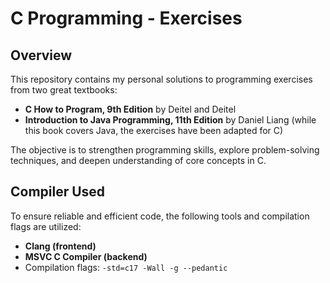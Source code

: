 
# C Programming - Exercises

## Overview

This repository contains my personal solutions to programming exercises from two great textbooks:

- **C How to Program, 9th Edition** by Deitel and Deitel
- **Introduction to Java Programming, 11th Edition** by Daniel Liang (while this book covers Java, the exercises have been adapted for C)

The objective is to strengthen programming skills, explore problem-solving techniques, and deepen understanding of core concepts in C.

## Compiler Used

To ensure reliable and efficient code, the following tools and compilation flags are utilized:
- **Clang (frontend)**
- **MSVC C Compiler (backend)**
- Compilation flags: `-std=c17 -Wall -g --pedantic`
